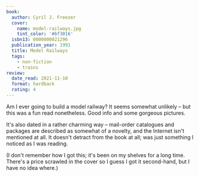 ```yaml
---
book:
  author: Cyril J. Freezer
  cover:
    name: model-railways.jpg
    tint_color: '#bf3016'
  isbn13: 0000000021296
  publication_year: 1991
  title: Model Railways
  tags:
    - non-fiction
    - trains
review:
  date_read: 2021-11-10
  format: hardback
  rating: 4
---
```


Am I ever going to build a model railway?
It seems somewhat unlikely – but this was a fun read nonetheless.
Good info and some gorgeous pictures.

It's also dated in a rather charming way – mail-order catalogues and packages are described as somewhat of a novelty, and the Internet isn't mentioned at all.
It doesn't detract from the book at all; was just something I noticed as I was reading.

(I don't remember how I got this; it's been on my shelves for a long time.
There's a price scrawled in the cover so I guess I got it second-hand, but I have no idea where.)